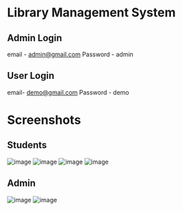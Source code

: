 # Library Management System
## Admin Login
email - admin@gmail.com
Password - admin

## User Login
email- demo@gmail.com
Password - demo

# Screenshots
## Students
![image](https://user-images.githubusercontent.com/72748315/179929983-c25d852c-0f5c-4319-a095-73b0b6bff19f.png)
![image](https://user-images.githubusercontent.com/72748315/179931190-a7520afc-c463-4b1f-9ed9-498849fdc1d5.png)
![image](https://user-images.githubusercontent.com/72748315/179931354-65088b7d-bca6-4c3d-89fb-1a94c093dbbd.png)
![image](https://user-images.githubusercontent.com/72748315/179931772-e8179bfd-dc39-4fbc-b13d-0a788c213e6a.png)
## Admin
![image](https://user-images.githubusercontent.com/72748315/179931989-f2521673-2141-426d-a855-05df2df4c168.png)
![image](https://user-images.githubusercontent.com/72748315/179932166-0945f3f4-f129-459e-aa01-8bf98ace2326.png)
